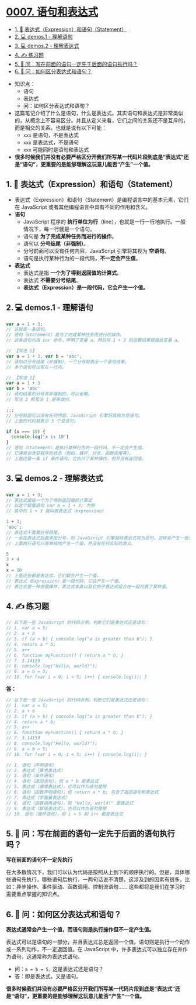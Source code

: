 # [0007. 语句和表达式](https://github.com/Tdahuyou/javascript/tree/main/0007.%20%E8%AF%AD%E5%8F%A5%E5%92%8C%E8%A1%A8%E8%BE%BE%E5%BC%8F)

<!-- region:toc -->
- [1. 📒 表达式（Expression）和语句（Statement）](#1--表达式expression和语句statement)
- [2. 💻 demos.1 - 理解语句](#2--demos1---理解语句)
- [3. 💻 demos.2 - 理解表达式](#3--demos2---理解表达式)
- [4. ✍️ 练习题](#4-✍-练习题)
- [5. 🤔 问：写在前面的语句一定先于后面的语句执行吗？](#5--问写在前面的语句一定先于后面的语句执行吗)
- [6. 🤔 问：如何区分表达式和语句？](#6--问如何区分表达式和语句)
<!-- endregion:toc -->
- 知识点：
  - 语句
  - 表达式
  - 问：如何区分表达式和语句？
- 这篇笔记介绍了什么是语句，什么是表达式。其实语句和表达式是非常类似的，从概念上不容易区分。并且从定义来看，它们之间的关系还不是互斥的，而是相交的关系。也就是说有以下可能：
  - `xxx` 是语句，不是表达式
  - `xxx` 是表达式，不是语句
  - `xxx` 可能同时是语句和表达式
- **很多时候我们并没有必要严格区分开我们所写某一代码片段到底是“表达式”还是“语句”，更重要的是能够理解这玩意儿能否“产生”一个值。**

## 1. 📒 表达式（Expression）和语句（Statement）

- 表达式（Expression）和语句（Statement）是编程语言中的基本元素，它们在 JavaScript 或者其他编程语言中具有不同的作用和含义。
- **语句**
  - JavaScript 程序的 **执行单位为行**（line），也就是一行一行地执行。一般情况下，每一行就是一个语句。
  - 语句是 **为了完成某种任务而进行的操作**。
  - 语句以 **分号结尾（非强制）**。
  - 分号前面可以没有任何内容，JavaScript 引擎将其视为 **空语句**。
  - 语句是执行某种行为的一段代码，**不一定会产生值**。
- **表达式**
  - 表达式是指 **一个为了得到返回值的计算式**。
  - 表达式 **不需要分号结尾**。
  - **表达式（Expression）是一段代码，它会产生一个值。**

## 2. 💻 demos.1 - 理解语句

```javascript
var a = 1 + 3;
// 这就是一条语句。
// 语句（statement）是为了完成某种任务而进行的操作。
// 这条语句先用 var 命令，声明了变量 a，然后将 1 + 3 的运算结果赋值给变量 a。
```

```javascript
// 【写法 1】
var a = 1 + 3; var b = 'abc';
// 语句以分号结尾（非强制），一个分号就表示一个语句结束。
// 多个语句可以写在一行内。

// 【写法 2】
var a = 1 + 3
var b = 'abc'
// 语句结尾的分号并非强制的，可以省略。
// 写法 2 和写法 1 是等效的。
```

```javascript
;;;
// 分号前面可以没有任何内容，JavaScript 引擎将其视为空语句。
// 上面的代码就表示 3 个空语句。
```

```javascript
if (x === 10) {
  console.log('x is 10')
}
// 语句（Statement）是执行某种行为的一段代码，不一定会产生值。
// 它通常会改变程序的状态（例如，循环，分支，函数调用等）。
// 上面这是一条 if 条件语句，它执行了某种操作，但并没有返回值。
```

## 3. 💻 demos.2 - 理解表达式


```javascript
var a = 1 + 3;
// 表达式是指一个为了得到返回值的计算式
// 以这个赋值语句 var a = 1 + 3; 为例
// 其中的 1 + 3 就叫做表达式（expression）
```

```javascript
1 + 3;
'abc';
// 表达式不需要分号结尾。
// 一旦在表达式后面添加分号，则 JavaScript 引擎就将表达式视为语句，这样会产生一些没有任何意义的语句。
// 上面两行语句只是单纯地产生一个值，并没有任何实际的意义。
```

```javascript
5
3 + 4
x
x = 10
// 上面这些都是表达式，它们都会产生一个值。
// 表达式（Expression）是一段代码，它会产生一个值。
// 表达式是一种求值操作，表达式本身以及它的子表达式组合在一起代表了某种值。
```

## 4. ✍️ 练习题

```javascript
// 以下是一些 JavaScript 的代码示例，判断它们是表达式还是语句：
// 1. var a = 5;
// 2. a + b
// 3. if (a > b) { console.log("a is greater than b"); }
// 4. return a * b;
// 5. a++
// 6. function myFunction() { return a * b; }
// 7. 3.14159
// 8. console.log("Hello, world!");
// 9. a = b = 5;
// 10. for (var i = 0; i < 5; i++) { console.log(i); }
```

**答：**

```javascript
// 以下是一些 JavaScript 的代码示例，判断它们是表达式还是语句：
// 1. var a = 5;
// 2. a + b
// 3. if (a > b) { console.log("a is greater than b"); }
// 4. return a * b;
// 5. a++
// 6. function myFunction() { return a * b; }
// 7. 3.14159
// 8. console.log("Hello, world!");
// 9. a = b = 5;
// 10. for (var i = 0; i < 5; i++) { console.log(i); }

// 1. 语句（声明语句）
// 2. 表达式（算术表达式）
// 3. 语句（条件语句）
// 4. 语句（返回语句），但 a * b 是表达式
// 5. 表达式（递增表达式），也可以作为语句使用
// 6. 语句（函数声明语句），但 return a * b; 包含了返回语句和表达式
// 7. 表达式（字面量表达式）
// 8. 语句（函数调用语句），但 "Hello, world!" 是表达式
// 9. 表达式（赋值表达式），也可以作为语句使用
// 10. 语句（循环语句），但 i < 5 和 i++ 都是表达式
```

## 5. 🤔 问：写在前面的语句一定先于后面的语句执行吗？

**写在前面的语句不一定先执行**

在大多数情况下，我们可以认为代码是按照从上到下的顺序执行的。但是，具体哪些语句先执行，哪些语句后执行，一两句话说不清楚，这涉及到的因素有很多，比如：异步操作、事件驱动、函数调用、控制流语句…… 这些都将是我们在学习时需要重点掌握的知识点。

## 6. 🤔 问：如何区分表达式和语句？

**表达式通常会产生一个值，而语句则是执行操作但不一定产生值。**

表达式可以是语句的一部分，并且表达式总是返回一个值。语句则是执行一个动作或一系列动作，不一定返回值。在 JavaScript 中，许多表达式可以独立存在并作为语句，这通常称为表达式语句。

- 问：`a = b = 5;` 这是表达式还是语句？
- 答：即是表达式，又是语句。

**很多时候我们并没有必要严格区分开我们所写某一代码片段到底是“表达式”还是“语句”，更重要的是能够理解这玩意儿能否“产生”一个值。**
